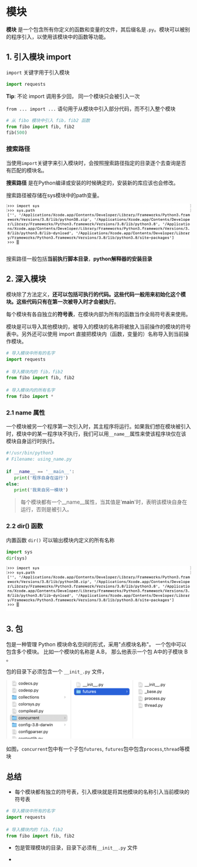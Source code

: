 # 模块

**模块** 是一个包含所有你定义的函数和变量的文件，其后缀名是`.py`。模块可以被别的程序引入，以使用该模块中的函数等功能。



## 1. 引入模块 import 

`import` 关键字用于引入模块

```py
import requests 
```

**Tip**: 不论 import 调用多少回， 同一个模块只会被引入一次

`from ... import ...` 语句用于从模块中引入部分代码，而不引入整个模块

```py
# 从 fibo 模块中引入 fib，fib2 函数 
from fibo import fib, fib2
fib(500)
```

### 搜索路径

当使用`import`关键字来引入模块时，会按照搜索路径指定的目录逐个去查询是否有匹配的模块名。

**搜索路径** 是在Python编译或安装的时候确定的，安装新的库应该也会修改。

搜索路径被存储在sys模块中的path变量。

![](https://github.com/existorlive/existorlivepic/raw/master/202112230047970.png)

搜索路径一般包括**当前执行脚本目录**，**python解释器的安装目录**

## 2. 深入模块

模块除了方法定义，**还可以包括可执行的代码。这些代码一般用来初始化这个模块。这些代码只有在第一次被导入时才会被执行**。

每个模块有各自独立的**符号表**，在模块内部为所有的函数当作全局符号表来使用。

模块是可以导入其他模块的，被导入的模块的名称将被放入当前操作的模块的符号表中。另外还可以使用 import 直接把模块内（函数，变量的）名称导入到当前操作模块。

```py
# 导入模块中所有的名字
import requests 

# 导入模块内的 fib，fib2
from fibo import fib, fib2

# 导入模块内的所有名字
from fibo import *
```

### 2.1 __name__ 属性

一个模块被另一个程序第一次引入时，其主程序将运行。如果我们想在模块被引入时，模块中的某一程序块不执行，我们可以用`__name__`属性来使该程序块仅在该模块自身运行时执行。

```py
#!/usr/bin/python3
# Filename: using_name.py

if __name__ == '__main__':
   print('程序自身在运行')
else:
   print('我来自另一模块')
```

>  每个模块都有一个__name__属性，当其值是'__main__'时，表明该模块自身在运行，否则是被引入。


### 2.2 dir() 函数

内置函数 `dir()` 可以输出模块内定义的所有名称

```py
import sys
dir(sys)
```

![](https://github.com/existorlive/existorlivepic/raw/master/202112230106834.png)


## 3. 包

包是一种管理 Python 模块命名空间的形式，采用"点模块名称"。 一个包中可以包含多个模块。
比如一个模块的名称是 A.B， 那么他表示一个包 A中的子模块 B 。

包的目录下必须包含一个 `__init_.py` 文件，

![](https://github.com/existorlive/existorlivepic/raw/master/202112230114238.png)

如图，`concurrent`包中有一个子包`futures`, `futures`包中包含`process`,`thread`等模块



## 总结

- 每个模块都有独立的符号表，引入模块就是将其他模块的名称引入当前模块的符号表

```py
# 导入模块中所有的名字
import requests 

# 导入模块内的 fib，fib2
from fibo import fib, fib2
```

- 包是管理模块的目录，目录下必须有`__init__.py` 文件

- 